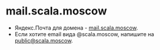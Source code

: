 # mail.scala.moscow

* Яндекс.Почта для домена - [mail.scala.moscow](http://mail.scala.moscow).
* Если хотите email вида @scala.moscow, напишите на [public@scala.moscow](mailto:public@scala.moscow).
